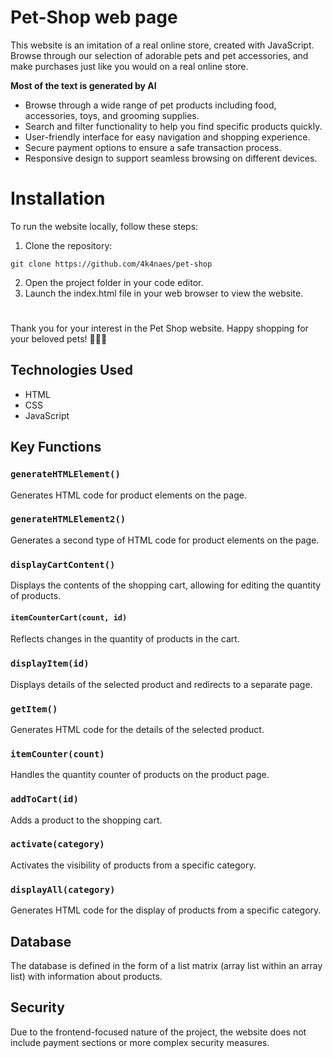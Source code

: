 
# Pet-Shop web page

This website is an imitation of a real online store, created with JavaScript. Browse through our selection of adorable pets and pet accessories, and make purchases just like you would on a real online store. 

**Most of the text is generated by AI**

* Browse through a wide range of pet products including food, accessories, toys, and grooming supplies.
* Search and filter functionality to help you find specific products quickly.
* User-friendly interface for easy navigation and shopping experience.
* Secure payment options to ensure a safe transaction process.
* Responsive design to support seamless browsing on different devices.

# Installation

To run the website locally, follow these steps:

1. Clone the repository:

```
git clone https://github.com/4k4naes/pet-shop
```

2. Open the project folder in your code editor.
3. Launch the index.html file in your web browser to view the website.

#
Thank you for your interest in the Pet Shop website. Happy shopping for your beloved pets! 🐾🐶🐱

## Technologies Used
- HTML
- CSS
- JavaScript

## Key Functions

### `generateHTMLElement()`
Generates HTML code for product elements on the page.

### `generateHTMLElement2()`
Generates a second type of HTML code for product elements on the page.

### `displayCartContent()`
Displays the contents of the shopping cart, allowing for editing the quantity of products.

#### `itemCounterCart(count, id)`
Reflects changes in the quantity of products in the cart.

### `displayItem(id)`
Displays details of the selected product and redirects to a separate page.

### `getItem()`
Generates HTML code for the details of the selected product.

### `itemCounter(count)`
Handles the quantity counter of products on the product page.

### `addToCart(id)`
Adds a product to the shopping cart.

### `activate(category)`
Activates the visibility of products from a specific category.

### `displayAll(category)`
Generates HTML code for the display of products from a specific category.

## Database
The database is defined in the form of a list matrix (array list within an array list) with information about products.

## Security
Due to the frontend-focused nature of the project, the website does not include payment sections or more complex security measures.